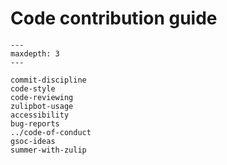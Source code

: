 # Code contribution guide

```{toctree}
---
maxdepth: 3
---

commit-discipline
code-style
code-reviewing
zulipbot-usage
accessibility
bug-reports
../code-of-conduct
gsoc-ideas
summer-with-zulip
```
